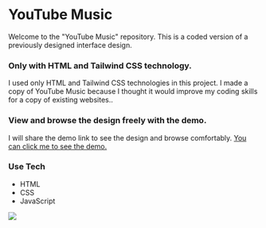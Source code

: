 <h1 >YouTube Music</h1>

<p>Welcome to the "YouTube Music" repository. This is a coded version of a previously designed interface design.</p>

<h3>Only with HTML and Tailwind CSS technology.</h3>
<p>I used only HTML and Tailwind CSS technologies in this project. I made a copy of YouTube Music because I thought it would improve my coding skills for a copy of existing websites..</p>

<h3>View and browse the design freely with the demo.</h3>
<p>I will share the demo link to see the design and browse comfortably. <a href="https://youtubemusic-clone.netlify.app/" target="_blank">You can click me to see the demo.</a></p>

<h3>Use Tech</h3>
<ul>
    <li>HTML</li>
    <li>CSS</li>
    <li>JavaScript</li>
</ul>

<img src="https://i.hizliresim.com/67bc8aw.png">
